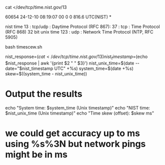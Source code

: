 cat </dev/tcp/time.nist.gov/13

60654 24-12-10 08:19:07 00 0 0 816.6 UTC(NIST) * 

nist time
13 : tcp/udp  : Daytime Protocol (RFC 867):
37 : tcp : Time Protocol (RFC 868) 32 bit unix time
123 : udp : Network Time Protocol (NTP, RFC 5905) 


bash timescew.sh

nist_response=$(cat </dev/tcp/time.nist.gov/13)
nist_timestamp=$(echo $nist_response | awk '{print $2 " " $3}')
nist_unix_time=$(date --date="$nist_timestamp UTC" +%s)
system_time=$(date +%s)
skew=$((system_time - nist_unix_time))


# Output the results
echo "System time: $system_time (Unix timestamp)"
echo "NIST time: $nist_unix_time (Unix timestamp)"
echo "Time skew (offset): $skew ms"


# we could get accuracy up to ms using %s%3N but network pings might be in ms 
